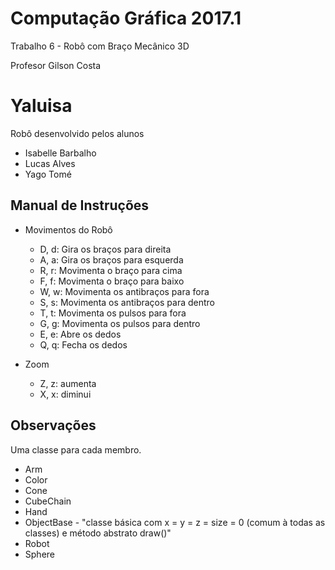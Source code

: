 # Computação Gráfica 2017.1
Trabalho 6 - Robô com Braço Mecânico 3D

Profesor Gilson Costa

# **Yaluisa**
Robô desenvolvido pelos alunos 
* Isabelle Barbalho
* Lucas Alves 
* Yago Tomé

## Manual de Instruções

* Movimentos do Robô
    - D, d: Gira os braços para direita
    - A, a: Gira os braços para esquerda
    - R, r: Movimenta o braço para cima
    - F, f: Movimenta o braço para baixo
    - W, w: Movimenta os antibraços para fora
    - S, s: Movimenta os antibraços para dentro
    - T, t: Movimenta os pulsos para fora
    - G, g: Movimenta os pulsos para dentro
    - E, e: Abre os dedos
    - Q, q: Fecha os dedos
    
* Zoom
    - Z, z: aumenta
    - X, x: diminui



## Observações

Uma classe para cada membro. 
* Arm
* Color
* Cone
* CubeChain
* Hand
* ObjectBase - "classe básica com x = y = z = size = 0 (comum à todas as classes) e método abstrato draw()"
* Robot
* Sphere